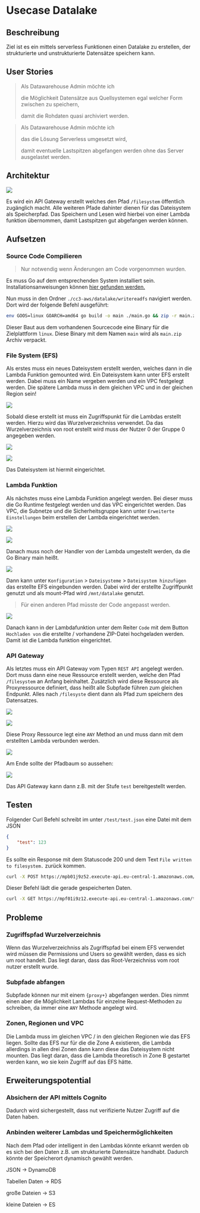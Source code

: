 # Usecase Datalake

## Beschreibung

Ziel ist es ein mittels serverless Funktionen einen Datalake zu erstellen, der strukturierte und unstrukturierte Datensätze speichern kann.

## User Stories

> Als Datawarehouse Admin möchte ich
>
> die Möglichkeit Datensätze aus Quellsystemen egal welcher Form zwischen zu speichern,
>
> damit die Rohdaten quasi archiviert werden.

> Als Datawarehouse Admin möchte ich
>
> das die Lösung Serverless umgesetzt wird,
>
> damit eventuelle Lastspitzen abgefangen werden ohne das Server ausgelastet werden.

## Architektur 

![](./images/cc-datalake.png)

Es wird ein API Gateway erstellt welches den Pfad `/filesystem` öffentlich zugänglich macht.
Alle weiteren Pfade dahinter dienen für das Dateisystem als Speicherpfad.
Das Speichern und Lesen wird hierbei von einer Lambda funktion übernommen, damit Lastspitzen gut abgefangen werden können.

## Aufsetzen

### Source Code Compilieren

> Nur notwendig wenn Änderungen am Code vorgenommen wurden.

Es muss Go auf dem entsprechenden System installiert sein.
Installationsanweisungen können [hier gefunden werden.](https://golang.org/doc/install)

Nun muss in den Ordner `./cc3-aws/datalake/writereadfs` navigiert werden.
Dort wird der folgende Befehl ausgeführt:

```bash
env GOOS=linux GOARCH=amd64 go build -o main ./main.go && zip -r main.zip main
```

Dieser Baut aus dem vorhandenen Sourcecode eine Binary für die Zielplattform `linux`.
Diese Binary mit dem Namen `main` wird als `main.zip` Archiv verpackt.

### File System (EFS)

Als erstes muss ein neues Dateisystem erstellt werden, welches dann in die Lambda Funktion gemounted wird.
Ein Dateisystem kann unter EFS erstellt werden.
Dabei muss ein Name vergeben werden und ein VPC festgelegt werden.
Die spätere Lambda muss in dem gleichen VPC und in der gleichen Region sein!

![](./images/efs_create.png)

Sobald diese erstellt ist muss ein Zugriffspunkt für die Lambdas erstellt werden.
Hierzu wird das Wurzelverzeichniss verwendet.
Da das Wurzelverzeichnis von root erstellt wird muss der Nutzer 0 der Gruppe 0 angegeben werden.

![](./images/efs_mountpoint.png)

![](./images/efs_mountpoint_per.png)

Das Dateisystem ist hiermit eingerichtet.

### Lambda Funktion

Als nächstes muss eine Lambda Funktion angelegt werden.
Bei dieser muss die Go Runtime festgelegt werden und das VPC eingerichtet werden.
Das VPC, die Subnetze und die Sicherheitsgruppe kann unter `Erweiterte Einstellungen` beim erstellen der Lambda eingerichtet werden.

![](./images/lambda_create.png)

![](./images/lambda_create_network.png)

Danach muss noch der Handler von der Lambda umgestellt werden, da die Go Binary main heißt.

![](./images/lambda_runtime.png)

Dann kann unter `Konfiguration` > `Dateisysteme` > `Dateisystem hinzufügen` das erstellte EFS eingebunden werden.
Dabei wird der erstellte Zugriffpunkt genutzt und als mount-Pfad wird `/mnt/datalake` genutzt.

> Für einen anderen Pfad müsste der Code angepasst werden.

![](./images/lambda_efs.png)

Danach kann in der Lambdafunktion unter dem Reiter `Code` mit dem Button `Hochladen von` die erstellte / vorhandene ZIP-Datei hochgeladen werden.
Damit ist die Lambda funktion eingerichtet.

### API Gateway 

Als letztes muss ein API Gateway vom Typen `REST API` angelegt werden.
Dort muss dann eine neue Ressource erstellt werden, welche den Pfad `/filesystem` an Anfang beinhaltet.
Zusätzlich wird diese Ressource als Proxyressource definiert, dass heißt alle Subpfade führen zum gleichen Endpunkt.
Alles nach `/filesyste` dient dann als Pfad zum speichern des Datensatzes.

![](./images/api_ressource.png)

![](./images/api_proxy.png)

Diese Proxy Ressource legt eine `ANY` Method an und muss dann mit dem erstellten Lambda verbunden werden.

![](./images/api_lambda.png)

Am Ende sollte der Pfadbaum so aussehen:

![](./images/api_tree.png)

Das API Gateway kann dann z.B. mit der Stufe `test` bereitgestellt werden.

## Testen

Folgender Curl Befehl schreibt im unter `/test/test.json` eine Datei mit dem JSON 

```json
{
    "test": 123
}
```

Es sollte ein Response mit dem Statuscode 200 und dem Text `File written to filesystem.` zurück kommen.

```bash
curl -X POST https://mpb01j9z52.execute-api.eu-central-1.amazonaws.com/test/filesystem/test/test.json -d {"test":123}
```

Dieser Befehl lädt die gerade gespeicherten Daten.

```bash
curl -X GET https://mpf01i9z12.execute-api.eu-central-1.amazonaws.com/test/filesystem/test/test.json
```

## Probleme 

### Zugriffspfad Wurzelverzeichnis

Wenn das Wurzelverzeichniss als Zugriffspfad bei einem EFS verwendet wird müssen die Permissions und Users so gewählt werden, dass es sich um root handelt.
Das liegt daran, dass das Root-Verzeichniss vom root nutzer erstellt wurde.

### Subpfade abfangen

Subpfade können nur mit einem `{proxy+}` abgefangen werden.
Dies nimmt einen aber die Möglichkeit Lambdas für einzelne Request-Methoden zu schreiben, da immer eine `ANY` Methode angelegt wird.

### Zonen, Regionen und VPC

Die Lambda muss im gleichen VPC / in den gleichen Regionen wie das EFS liegen.
Sollte das EFS nur für die die Zone A existieren, die Lambda allerdings in allen drei Zonen dann kann diese das Dateisystem nicht mounten.
Das liegt daran, dass die Lambda theoretisch in Zone B gestartet werden kann, wo sie kein Zugriff auf das EFS hätte.

## Erweiterungspotential

### Absichern der API mittels Cognito

Dadurch wird sichergestellt, dass nut verifizierte Nutzer Zugriff auf die Daten haben.

### Anbinden weiterer Lambdas und Speichermöglichkeiten

Nach dem Pfad oder intelligent in den Lambdas könnte erkannt werden ob es sich bei den Daten z.B. um strukturierte Datensätze handhabt.
Dadurch könnte der Speicherort dynamisch gewählt werden.

JSON -> DynamoDB

Tabellen Daten -> RDS

große Dateien -> S3

kleine Dateien -> ES
